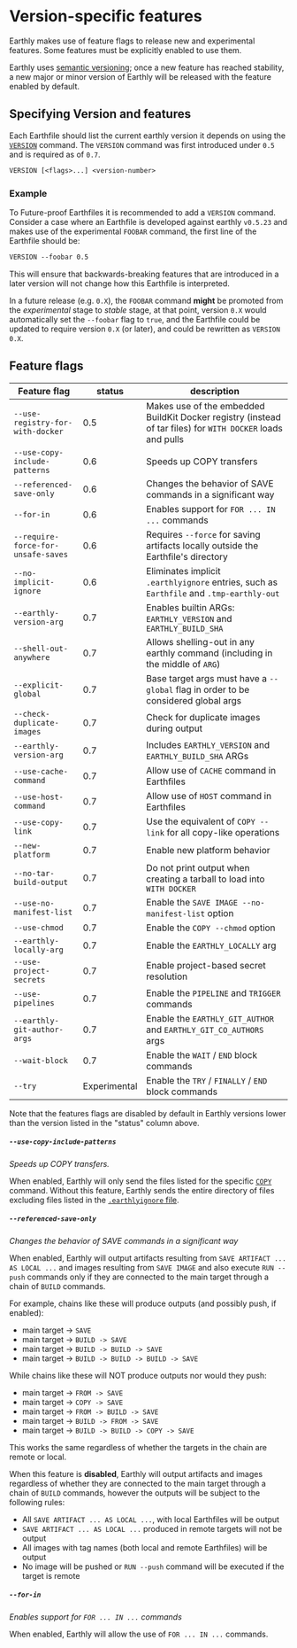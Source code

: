 # Version-specific features

Earthly makes use of feature flags to release new and experimental features.
Some features must be explicitly enabled to use them.

Earthly uses [semantic versioning](http://semver.org/); once a new feature
has reached stability, a new major or minor version of Earthly will be released with
the feature enabled by default.

## Specifying Version and features

Each Earthfile should list the current earthly version it depends on using the [`VERSION`](../earthfile/earthfile.md#version) command.
The `VERSION` command was first introduced under `0.5` and is required as of `0.7`.

```Dockerfile
VERSION [<flags>...] <version-number>
```

### Example

To Future-proof Earthfiles it is recommended to add a `VERSION` command. Consider a case where an Earthfile is developed
against earthly `v0.5.23` and makes use of the experimental `FOOBAR` command, the first line of the Earthfile should be:

```Dockerfile
VERSION --foobar 0.5
```

This will ensure that backwards-breaking features that are introduced in a later version will not change how this Earthfile is interpreted.

In a future release (e.g. `0.X`), the `FOOBAR` command **might** be promoted from the _experimental_ stage to _stable_ stage,
at that point, version `0.X` would automatically set the `--foobar` flag to `true`, and the Earthfile could be updated
to require version `0.X` (or later), and could be rewritten as `VERSION 0.X`.

## Feature flags

| Feature flag | status | description |
| --- | --- | --- |
| `--use-registry-for-with-docker` | 0.5 | Makes use of the embedded BuildKit Docker registry (instead of tar files) for `WITH DOCKER` loads and pulls |
| `--use-copy-include-patterns` | 0.6 | Speeds up COPY transfers |
| `--referenced-save-only` | 0.6 | Changes the behavior of SAVE commands in a significant way |
| `--for-in` | 0.6 | Enables support for `FOR ... IN ...` commands |
| `--require-force-for-unsafe-saves` | 0.6 | Requires `--force` for saving artifacts locally outside the Earthfile's directory  |
| `--no-implicit-ignore` | 0.6 | Eliminates implicit `.earthlyignore` entries, such as `Earthfile` and `.tmp-earthly-out` |
| `--earthly-version-arg` | 0.7 | Enables builtin ARGs: `EARTHLY_VERSION` and `EARTHLY_BUILD_SHA` |
| `--shell-out-anywhere` | 0.7 | Allows shelling-out in any earthly command (including in the middle of `ARG`) |
| `--explicit-global` | 0.7 | Base target args must have a `--global` flag in order to be considered global args |
| `--check-duplicate-images` | 0.7 | Check for duplicate images during output |
| `--earthly-version-arg` | 0.7 | Includes `EARTHLY_VERSION` and `EARTHLY_BUILD_SHA` ARGs |
| `--use-cache-command` | 0.7 | Allow use of `CACHE` command in Earthfiles |
| `--use-host-command` | 0.7 | Allow use of `HOST` command in Earthfiles |
| `--use-copy-link` | 0.7 | Use the equivalent of `COPY --link` for all copy-like operations |
| `--new-platform` | 0.7 | Enable new platform behavior |
| `--no-tar-build-output` | 0.7 | Do not print output when creating a tarball to load into `WITH DOCKER` |
| `--use-no-manifest-list` | 0.7 | Enable the `SAVE IMAGE --no-manifest-list` option |
| `--use-chmod` | 0.7 | Enable the `COPY --chmod` option |
| `--earthly-locally-arg` | 0.7 | Enable the `EARTHLY_LOCALLY` arg |
| `--use-project-secrets` | 0.7 | Enable project-based secret resolution |
| `--use-pipelines` | 0.7 | Enable the `PIPELINE` and `TRIGGER` commands |
| `--earthly-git-author-args` | 0.7 | Enable the `EARTHLY_GIT_AUTHOR` and `EARTHLY_GIT_CO_AUTHORS` args |
| `--wait-block` | 0.7 | Enable the `WAIT` / `END` block commands |
| `--try` | Experimental | Enable the `TRY` / `FINALLY` / `END` block commands |


Note that the features flags are disabled by default in Earthly versions lower than the version listed in the "status" column above.

##### `--use-copy-include-patterns`

*Speeds up COPY transfers.*

When enabled, Earthly will only send the files listed for the specific [`COPY`](../earthfile/earthfile.md#copy) command.
Without this feature, Earthly sends the entire directory of files excluding files listed in the [`.earthlyignore` file](../earthfile/earthlyignore.md).

##### `--referenced-save-only`

*Changes the behavior of SAVE commands in a significant way*

When enabled, Earthly will output artifacts resulting from `SAVE ARTIFACT ... AS LOCAL ...` and images resulting from `SAVE IMAGE` and also execute `RUN --push` commands only if they are connected to the main target through a chain of `BUILD` commands.

For example, chains like these will produce outputs (and possibly push, if enabled):

* main target -> `SAVE`
* main target -> `BUILD -> SAVE`
* main target -> `BUILD -> BUILD -> SAVE`
* main target -> `BUILD -> BUILD -> BUILD -> SAVE`

While chains like these will NOT produce outputs nor would they push:

* main target -> `FROM -> SAVE`
* main target -> `COPY -> SAVE`
* main target -> `FROM -> BUILD -> SAVE`
* main target -> `BUILD -> FROM -> SAVE`
* main target -> `BUILD -> BUILD -> COPY -> SAVE`

This works the same regardless of whether the targets in the chain are remote or local.

When this feature is **disabled**, Earthly will output artifacts and images regardless of whether they are connected to the main target through a chain of `BUILD` commands, however the outputs will be subject to the following rules:

* All `SAVE ARTIFACT ... AS LOCAL ...`, with local Earthfiles will be output
* `SAVE ARTIFACT ... AS LOCAL ...` produced in remote targets will not be output
* All images with tag names (both local and remote Earthfiles) will be output
* No image will be pushed or `RUN --push` command will be executed if the target is remote

##### `--for-in`

*Enables support for `FOR ... IN ...` commands*

When enabled, Earthly will allow the use of `FOR ... IN ...` commands.
